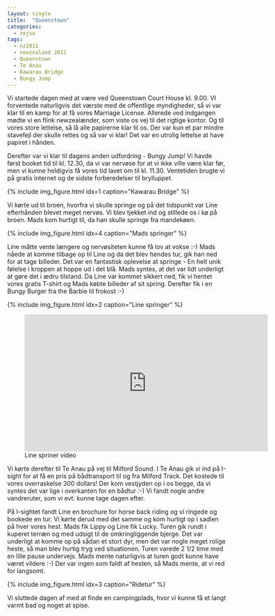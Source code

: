 ```yaml
---
layout: single
title:  "Queenstown"
categories:
  - rejse
tags:
  - nz2011
  - newzealand 2011
  - Queenstown
  - Te Anau
  - Kawarau Bridge
  - Bungy Jump
---
```

Vi startede dagen med at være ved Queenstown Court House kl. 9.00. VI forventede naturligvis det værste med de offentlige myndigheder, så vi var klar til en kamp for at få vores Marriage License. Allerede ved indgangen mødte vi en flink newzealænder, som viste os vej til det rigtige kontor. Og til vores store lettelse, så lå alle papirerne klar til os. Der var kun et par mindre stavefejl der skulle rettes og så var vi klar! Det var en utrolig lettelse at have papiret i hånden.

Derefter var vi klar til dagens anden udfordring - Bungy Jump! Vi havde først booket tid til kl. 12.30, da vi var nervøse for at vi ikke ville være klar før, men vi kunne heldigvis få vores tid lavet om til kl. 11.30. Ventetiden brugte vi på gratis internet og de sidste forberedelser til brylluppet.

{% include img_figure.html idx=1 caption="Kawarau Bridge" %}

Vi kørte ud til broen, hvorfra vi skulle springe og på det tidspunkt var Line efterhånden blevet meget nervøs. Vi blev tjekket ind og stillede os i kø på broen. Mads kom hurtigt til, da han skulle springe fra mandekøen.

{% include img_figure.html idx=4 caption="Mads springer" %}

Line måtte vente længere og nervøsiteten kunne få lov at vokse :-) Mads nåede at komme tilbage op til Line og da det blev hendes tur, gik han ned for at tage billeder. Det var en fantastisk oplevelse at springe - En helt unik følelse i kroppen at hoppe ud i det blå. Mads syntes, at det var lidt underligt at gøre det i ædru tilstand. Da Line var kommet sikkert ned, fik vi hentet vores gratis T-shirt og Mads købte billeder af sit spring. Derefter fik i en Bungy Burger fra the Barbie til frokost :-)

{% include img_figure.html idx=2 caption="Line springer" %}

<figure>
<iframe width="560" height="315" src="https://www.youtube.com/embed/ejOHtUFsnyc" frameborder="0" allow="accelerometer; autoplay; encrypted-media; gyroscope; picture-in-picture" allowfullscreen></iframe>
	<figcaption>Line spriner video</figcaption>
</figure>

Vi kørte derefter til Te Anau på vej til Milford Sound. I Te Anau gik vi ind på I-sight for at få en pris på bådtransport til og fra Milford Track. Det kostede til vores overraskelse 300 dollars! Der kom vestjyden op i os begge, da vi syntes det var lige i overkanten for en bådtur :-) Vi fandt nogle andre vandreruter, som vi evt. kunne tage dagen efter.

På I-sightet fandt Line en brochure for horse back riding og vi ringede og bookede en tur. Vi kørte derud med det samme og kom hurtigt op i sadlen på hver vores hest. Mads fik Lippy og Line fik Lucky. Turen gik rundt i kuperet terræn og med udsigt til de omkringliggende bjerge. Det var underligt at komme op på sådan et stort dyr, men det var nogle meget rolige heste, så man blev hurtig tryg ved situationen. Turen varede 2 1/2 time med en lille pause undervejs. Mads mente naturligvis at turen godt kunne have været vildere :-) Der var ingen som faldt af hesten, så Mads mente, at vi red for langsomt.

{% include img_figure.html idx=3 caption="Ridetur" %}

Vi sluttede dagen af med at finde en campingplads, hvor vi kunne få et langt varmt bad og noget at spise.
